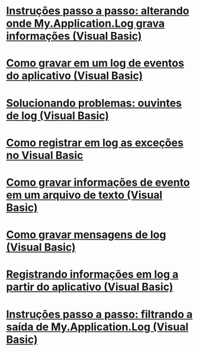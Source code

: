 # [Instruções passo a passo: alterando onde My.Application.Log grava informações (Visual Basic)](walkthrough-changing-where-my-application-log-writes-information.md)
# [Como gravar em um log de eventos do aplicativo (Visual Basic)](how-to-write-to-an-application-event-log.md)
# [Solucionando problemas: ouvintes de log (Visual Basic)](troubleshooting-log-listeners.md)
# [Como registrar em log as exceções no Visual Basic](how-to-log-exceptions.md)
# [Como gravar informações de evento em um arquivo de texto (Visual Basic)](how-to-write-event-information-to-a-text-file.md)
# [Como gravar mensagens de log (Visual Basic)](how-to-write-log-messages.md)
# [Registrando informações em log a partir do aplicativo (Visual Basic)](logging-information-from-the-application.md)
# [Instruções passo a passo: filtrando a saída de My.Application.Log (Visual Basic)](walkthrough-filtering-my-application-log-output.md)
